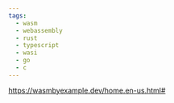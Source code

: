 ```yaml
---
tags:
  - wasm
  - webassembly
  - rust
  - typescript
  - wasi
  - go
  - c
---
```

https://wasmbyexample.dev/home.en-us.html#

